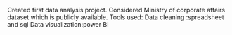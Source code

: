 Created first data analysis project. 
Considered Ministry of corporate affairs dataset which is publicly available. 
Tools used:
Data cleaning :spreadsheet and sql
Data visualization:power BI
